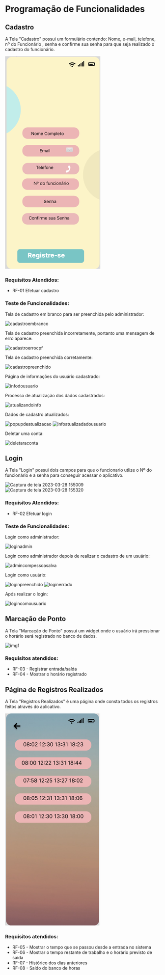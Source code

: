 # Programação de Funcionalidades

## Cadastro

A Tela "Cadastro" possui um formulário contendo: Nome, e-mail, telefone, nº do Funcionário , senha e confirme sua senha para que seja realizado o cadastro do funcionário.

![cadastro](./img/cadastro.png)

### Requisitos Atendidos:
<ul>
<li>RF-01 Efetuar cadastro  </li>
</ul>

### Teste de Funcionalidades:

Tela de cadastro em branco para ser preenchida pelo administrador:

![cadastroembranco](https://github.com/ICEI-PUC-Minas-PMV-ADS/pmv-ads-2023-1-e3-proj-int-t2-grupo4/assets/85715072/90341b98-64f7-4f4c-a582-a5e10d39f7fc)

Tela de cadastro preenchida incorretamente, portanto uma mensagem de erro aparece:

![cadastroerrocpf](https://github.com/ICEI-PUC-Minas-PMV-ADS/pmv-ads-2023-1-e3-proj-int-t2-grupo4/assets/85715072/23a4978b-ccd7-4e98-91af-bd56de8f1297)

Tela de cadastro preenchida corretamente:

![cadastropreenchido](https://github.com/ICEI-PUC-Minas-PMV-ADS/pmv-ads-2023-1-e3-proj-int-t2-grupo4/assets/85715072/2941d417-c460-4b29-81d6-705ec3bf554b)

Página de informações do usuário cadastrado:

![infodousuario](https://github.com/ICEI-PUC-Minas-PMV-ADS/pmv-ads-2023-1-e3-proj-int-t2-grupo4/assets/85715072/731d79d9-df46-44d5-884f-cd54037ca421)

Processo de atualização dos dados cadastrados:

![atualizandoinfo](https://github.com/ICEI-PUC-Minas-PMV-ADS/pmv-ads-2023-1-e3-proj-int-t2-grupo4/assets/85715072/20852ab8-da88-4755-be23-ab46b3311dfd)

Dados de cadastro atualizados:

![popupdeatualizacao](https://github.com/ICEI-PUC-Minas-PMV-ADS/pmv-ads-2023-1-e3-proj-int-t2-grupo4/assets/85715072/aef66025-ba50-4483-be28-70548bb4adb8)
![infoatualizadadousuario](https://github.com/ICEI-PUC-Minas-PMV-ADS/pmv-ads-2023-1-e3-proj-int-t2-grupo4/assets/85715072/563127c5-f76a-4aad-8233-85d170aa228c)

Deletar uma conta:

![deletaraconta](https://github.com/ICEI-PUC-Minas-PMV-ADS/pmv-ads-2023-1-e3-proj-int-t2-grupo4/assets/85715072/efe5da54-8612-4333-9c2f-2c4491b095d5)

## Login

A Tela "Login" possui dois campos para que o funcionario utlize o Nº do funcionário e a senha para conseguir acessar o aplicativo.

![Captura de tela 2023-03-28 155009](https://user-images.githubusercontent.com/103431710/228338352-2bf5fca3-9659-4053-b329-a0120c31825d.png) 
![Captura de tela 2023-03-28 155320](https://user-images.githubusercontent.com/103431710/228339014-651fe166-13d1-4325-8662-2ff0107899a1.png)

### Requisitos Atendidos:
<ul>
<li>RF-02 Efetuar login  </li>
</ul>

### Teste de Funcionalidades:

Login como administrador:

![loginadmin](https://github.com/ICEI-PUC-Minas-PMV-ADS/pmv-ads-2023-1-e3-proj-int-t2-grupo4/assets/85715072/5980b247-b451-4ade-b72a-19270605d03a)

Login como administrador depois de realizar o cadastro de um usuário:

![admincompessoasalva](https://github.com/ICEI-PUC-Minas-PMV-ADS/pmv-ads-2023-1-e3-proj-int-t2-grupo4/assets/85715072/36b8b884-2360-4f2b-948d-d0def27eeb08)

Login como usuário:

![loginpreenchido](https://github.com/ICEI-PUC-Minas-PMV-ADS/pmv-ads-2023-1-e3-proj-int-t2-grupo4/assets/85715072/a4a2e17f-93ac-4d1c-9ad1-dc4ed1b8cdc5)
![loginerrado](https://github.com/ICEI-PUC-Minas-PMV-ADS/pmv-ads-2023-1-e3-proj-int-t2-grupo4/assets/85715072/fd74694a-23e1-4e96-9a12-107ff10df8d5)

Após realizar o login:

![logincomousuario](https://github.com/ICEI-PUC-Minas-PMV-ADS/pmv-ads-2023-1-e3-proj-int-t2-grupo4/assets/85715072/3c81968e-a8d3-49de-b26c-7d107f502350)

## Marcação de Ponto

A Tela "Marcação de Ponto" possui um widget onde o usuário irá pressionar o horário será registrado no banco de dados. 

![img1](https://github.com/ICEI-PUC-Minas-PMV-ADS/pmv-ads-2023-1-e3-proj-int-t2-grupo4/assets/103431710/d1299c6f-a36e-4798-86ed-b7e2123ffc80)

### Requisitos atendidos:
<ul>
<li>RF-03 - Registrar entrada/saída</li>
<li>RF-04 - Mostrar o horário registrado</li>
</ul>


## Página de Registros Realizados

A Tela "Registros Realizados" é uma página onde consta todos os registros feitos através do aplicativo.

![marcacoes](./img/marcacoes.png)

### Requisitos atendidos:
<ul>
<li>RF-05 - Mostrar o tempo que se passou desde a entrada no sistema</li>
<li>RF-06 - Mostrar o tempo restante de trabalho e o horário previsto de saída</li>
<li>RF-07 - Histórico dos dias anteriores</li>
<li>RF-08 - Saldo do banco de horas</li>
</ul>
